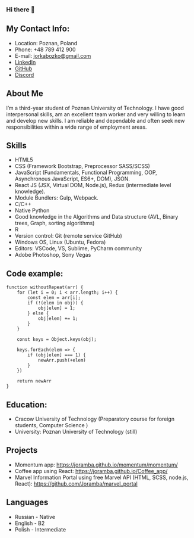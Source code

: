 ### Hi there 👋

## My Contact Info:
* Location: Poznan, Poland
* Phone: +48 789 412 900
* E-mail: jorkabozko@gmail.com
* [LinkedIn](https://www.linkedin.com/in/heorhi-bazhko-180721238/)
* [GitHub](https://github.com/Joramba)
* [Discord](https://discordapp.com/users/298040828813901825/)

## About Me
I’m a third-year student of Poznan University of Technology. I have good interpersonal skills, am an excellent team worker and very willing to learn and develop new skills.
I am reliable and dependable and often seek new responsibilities within a wide range of employment areas.
## Skills
* HTML5
* CSS (Framework Bootstrap, Preprocessor SASS/SCSS)
* JavaScript (Fundamentals, Functional Programming, OOP, Asynchronous JavaScript, ES6+, DOM), JSON.
* React JS (JSX, Virtual DOM, Node.js), Redux (intermediate level knowledge).
* Module Bundlers: Gulp, Webpack.
* C/C++
* Native Python
* Good knowledge in the Algorithms and Data structure (AVL, Binary trees, Graph, sorting algorithms)
* R
* Version control: Git (remote service GitHub)
* Windows OS, Linux (Ubuntu, Fedora)
* Editors: VSCode, VS, Sublime, PyCharm community
* Adobe Photoshop, Sony Vegas

## Code example:
```
function withoutRepeat(arr) {
    for (let i = 0; i < arr.length; i++) {
        const elem = arr[i];
        if (!(elem in obj)) {
            obj[elem] = 1;
        } else {
            obj[elem] += 1;
        }
    }

    const keys = Object.keys(obj);

    keys.forEach(elem => {
        if (obj[elem] === 1) {
            newArr.push(+elem)
        }
    })

    return newArr
}
```
## Education: 
* Cracow University of Technology (Preparatory course for foreign students, Computer Science )
* University: Poznan University of Technology (still)

## Projects 
- Momentum app: https://joramba.github.io/momentum/momentum/
- Coffee app using React: https://joramba.github.io/Coffee_app/
- Marvel Information Portal using free Marvel API (HTML, SCSS, node.js, React): https://github.com/Joramba/marvel_portal


## Languages
* Russian - Native
* English - B2
* Polish - Intermediate
